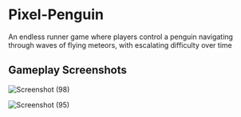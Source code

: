 # Pixel-Penguin
An endless runner game where players control a penguin navigating through waves of flying meteors, with escalating difficulty over time

## Gameplay Screenshots

![Screenshot (98)](https://github.com/AnjaliiK/Pixel-Penguin/assets/79195160/483a7c5f-c34d-4f34-9ac4-939c4c7a839e)

![Screenshot (95)](https://github.com/AnjaliiK/Pixel-Penguin/assets/79195160/4e578827-e30b-4e1f-b8b4-5bb20c166882)


